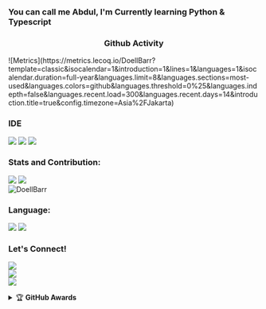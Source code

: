 ### You can call me Abdul, I'm Currently learning Python & Typescript

<p align="center">
  <h3 align="center">Github Activity</h3>
</p>
![Metrics](https://metrics.lecoq.io/DoellBarr?template=classic&isocalendar=1&introduction=1&lines=1&languages=1&isocalendar.duration=full-year&languages.limit=8&languages.sections=most-used&languages.colors=github&languages.threshold=0%25&languages.indepth=false&languages.recent.load=300&languages.recent.days=14&introduction.title=true&config.timezone=Asia%2FJakarta)

### IDE
<p>
  <img src="https://img.shields.io/badge/IDE-PyCharm-yellow?logo=pycharm&logoColor=yellow" />
  <img src="https://img.shields.io/badge/IDE-Visual%20Studio%20Code-blue?logo=visual%20studio%20code&logoColor=blue" />
  <img src="https://img.shields.io/badge/IDE-Atom-brightgreen?logo=atom&logoColor=lightgreen" />
</p>

<a href="https://komarev.com/ghpvc/?username=apisuserbot&color=blue&style=flat-square&label=Profile Seen"></a>

### Stats and Contribution:
<p>
  <img src="https://github-readme-stats.vercel.app/api?username=DoellBarr&show_icons=true&theme=radical" />
  <img src="https://github-readme-stats.vercel.app/api/top-langs/?username=DoellBarr&layout=compact" /> <br />
  <img src="https://github-readme-streak-stats.herokuapp.com/?user=DoellBarr" alt="DoellBarr" />
</p>

### Language:
<p>
  <img src="https://img.shields.io/badge/-Typescript-grey?logo=typescript" />
  <img src="https://img.shields.io/badge/-Python-grey?logo=python&logoColor=yellow" />

### Let's Connect!
<p>
  <a href="https://medium.com/@shohih242" /><img src="https://img.shields.io/badge/Medium-Shohih%20Abdul-black?logo=medium&logoColor=white" /></a> <br/>
  <a href="https://t.me/lvufrvrbby" /><img src="https://img.shields.io/badge/Telegram-Abdul-blue?logo=telegram" /></a> <br/>
  <a href="https://instagram.com/keropakwc"><img src="https://img.shields.io/badge/Instagram-@keropakwc-purple?logo=instagram" /></a>
</p>

<details>
  <summary>&#127942 <b>GitHub Awards</b></summary><br />
  
![Github Trophy](https://github-profile-trophy.vercel.app/?username=DoellBarr&theme=juicyfresh)
</details>
